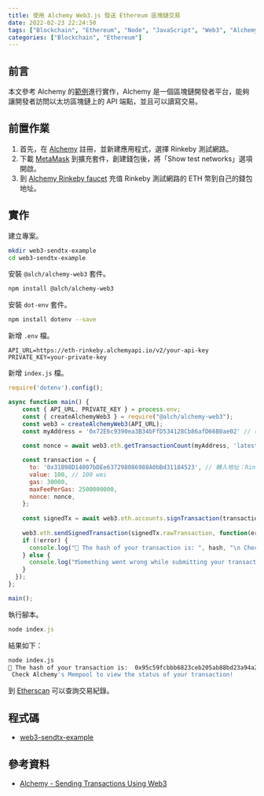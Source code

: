 ```yaml
---
title: 使用 Alchemy Web3.js 發送 Ethereum 區塊鏈交易
date: 2022-02-23 22:24:50
tags: ["Blockchain", "Ethereum", "Node", "JavaScript", "Web3", "Alchemy", "MetaMask"]
categories: ["Blockchain", "Ethereum"]
---
```


## 前言

本文參考 Alchemy 的[範例](https://docs.alchemy.com/alchemy/)進行實作，Alchemy 是一個區塊鏈開發者平台，能夠讓開發者訪問以太坊區塊鏈上的 API 端點，並且可以讀寫交易。

## 前置作業

1. 首先，在 [Alchemy](https://dashboard.alchemyapi.io/) 註冊，並新建應用程式，選擇 Rinkeby 測試網路。
1. 下載 [MetaMask](https://metamask.io/download/) 到擴充套件，創建錢包後，將「Show test networks」選項開啟。
2. 到 [Alchemy Rinkeby faucet](https://www.rinkebyfaucet.com/) 充值 Rinkeby 測試網路的 ETH 幣到自己的錢包地址。

## 實作

建立專案。

```bash
mkdir web3-sendtx-example
cd web3-sendtx-example
```

安裝 `@alch/alchemy-web3` 套件。

```bash
npm install @alch/alchemy-web3
```

安裝 `dot-env` 套件。

```bash
npm install dotenv --save
```

新增 `.env` 檔。

```env
API_URL=https://eth-rinkeby.alchemyapi.io/v2/your-api-key
PRIVATE_KEY=your-private-key
```

新增 `index.js` 檔。

```js
require('dotenv').config();

async function main() {
    const { API_URL, PRIVATE_KEY } = process.env;
    const { createAlchemyWeb3 } = require("@alch/alchemy-web3");
    const web3 = createAlchemyWeb3(API_URL);
    const myAddress = '0x72E6c9390ea3B34bFfD534128Cb86afD66B0ae02' // 轉出地址：個人錢包
  
    const nonce = await web3.eth.getTransactionCount(myAddress, 'latest'); // 交易次數，從 0 開始，避免雙重支付

    const transaction = {
      to: '0x31B98D14007bDEe637298086988A0bBd31184523', // 轉入地址：Rinkeby faucet
      value: 100, // 100 wei
      gas: 30000,
      maxFeePerGas: 2500000000,
      nonce: nonce,
    };
  
    const signedTx = await web3.eth.accounts.signTransaction(transaction, PRIVATE_KEY);
    
    web3.eth.sendSignedTransaction(signedTx.rawTransaction, function(error, hash) {
    if (!error) {
      console.log("🎉 The hash of your transaction is: ", hash, "\n Check Alchemy's Mempool to view the status of your transaction!");
    } else {
      console.log("❗Something went wrong while submitting your transaction:", error)
    }
  });
};

main();
```

執行腳本。

```js
node index.js
```

結果如下：

```bash
node index.js
🎉 The hash of your transaction is:  0x95c59fcbbb6823ceb205ab88bd23a94a2dfdca47f78c10e760a73dc3e4c3e9a5 
 Check Alchemy's Mempool to view the status of your transaction!
```

到 [Etherscan](https://rinkeby.etherscan.io/address/0x72e6c9390ea3b34bffd534128cb86afd66b0ae02) 可以查詢交易紀錄。

## 程式碼

- [web3-sendtx-example](https://github.com/memochou1993/web3-sendtx-example)

## 參考資料

- [Alchemy - Sending Transactions Using Web3](https://docs.alchemy.com/alchemy/tutorials/sending-txs)
